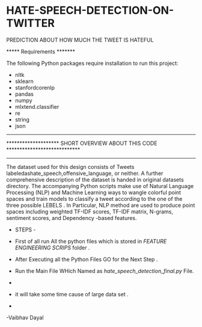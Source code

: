 # HATE-SPEECH-DETECTION-ON-TWITTER
PREDICTION ABOUT HOW MUCH THE TWEET IS HATEFUL  

***** Requirements *******

The following Python packages require installation to run 
this project: 

* nltk
* sklearn
* stanfordcorenlp
* pandas
* numpy
* mlxtend.classifier
* re
* string
* json

__________________________________________________________________________

********************   SHORT OVERVIEW ABOUT THIS CODE ****************************
__________________________________________________________________________

The dataset used for this design consists of Tweets labeledashate_speech,offensive_language, or neither. A further comprehensive description of the dataset is handed in
original datasets directory. The accompanying Python scripts make use of Natural Language Processing (NLP) and Machine Learning ways to wangle colorful point
spaces and train models to classify a tweet according to the one of the three possible LEBELS . In Particular, NLP method are used to produce point spaces including weighted TF-IDF
scores, TF-IDF matrix, N-grams, sentiment scores, and  Dependency -based  features.


- STEPS -

- First of all run All the python files which is stored in *FEATURE ENGINEERING SCRIPS* folder . 

- After Executing all the Python Files GO for the Next Step .

- Run the Main File WHich Named as *hate_speech_detection_final.py* File. 
- 
- it will take some time cause of large data set .

 *
 -Vaibhav Dayal

